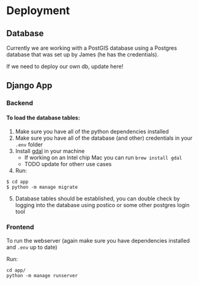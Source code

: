 # Deployment

## Database
Currently we are working with a PostGIS database using a Postgres database that was set up by James (he has the credentials). 

If we need to deploy our own db, update here!

## Django App
### Backend
#### To load the database tables:
1. Make sure you have all of the python dependencies installed
2. Make sure you have all of the database (and other) credentials in your `.env` folder
3. Install [gdal](https://gdal.org/index.html) in your machine
    - If working on an Intel chip Mac you can run `brew install gdal`
    - TODO update for otherr use cases
4. Run:
```
$ cd app
$ python -m manage migrate
```
5. Database tables should be established, you can double check by logging into the database using postico or some other postgres login tool

### Frontend
To run the webserver (again make sure you have dependencies installed and `.env` up to date)

Run:
```
cd app/
python -m manage runserver
```